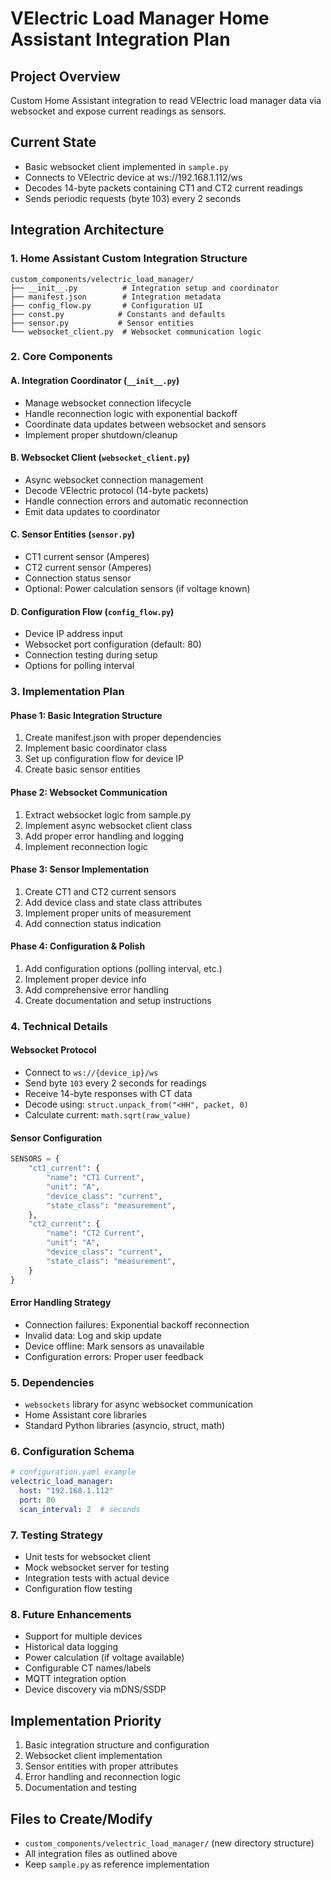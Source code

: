 # VElectric Load Manager Home Assistant Integration Plan

## Project Overview
Custom Home Assistant integration to read VElectric load manager data via websocket and expose current readings as sensors.

## Current State
- Basic websocket client implemented in `sample.py`
- Connects to VElectric device at ws://192.168.1.112/ws
- Decodes 14-byte packets containing CT1 and CT2 current readings
- Sends periodic requests (byte 103) every 2 seconds

## Integration Architecture

### 1. Home Assistant Custom Integration Structure
```
custom_components/velectric_load_manager/
├── __init__.py          # Integration setup and coordinator
├── manifest.json        # Integration metadata
├── config_flow.py       # Configuration UI
├── const.py            # Constants and defaults
├── sensor.py           # Sensor entities
└── websocket_client.py  # Websocket communication logic
```

### 2. Core Components

#### A. Integration Coordinator (`__init__.py`)
- Manage websocket connection lifecycle
- Handle reconnection logic with exponential backoff
- Coordinate data updates between websocket and sensors
- Implement proper shutdown/cleanup

#### B. Websocket Client (`websocket_client.py`)
- Async websocket connection management
- Decode VElectric protocol (14-byte packets)
- Handle connection errors and automatic reconnection
- Emit data updates to coordinator

#### C. Sensor Entities (`sensor.py`)
- CT1 current sensor (Amperes)
- CT2 current sensor (Amperes)
- Connection status sensor
- Optional: Power calculation sensors (if voltage known)

#### D. Configuration Flow (`config_flow.py`)
- Device IP address input
- Websocket port configuration (default: 80)
- Connection testing during setup
- Options for polling interval

### 3. Implementation Plan

#### Phase 1: Basic Integration Structure
1. Create manifest.json with proper dependencies
2. Implement basic coordinator class
3. Set up configuration flow for device IP
4. Create basic sensor entities

#### Phase 2: Websocket Communication
1. Extract websocket logic from sample.py
2. Implement async websocket client class
3. Add proper error handling and logging
4. Implement reconnection logic

#### Phase 3: Sensor Implementation
1. Create CT1 and CT2 current sensors
2. Add device class and state class attributes
3. Implement proper units of measurement
4. Add connection status indication

#### Phase 4: Configuration & Polish
1. Add configuration options (polling interval, etc.)
2. Implement proper device info
3. Add comprehensive error handling
4. Create documentation and setup instructions

### 4. Technical Details

#### Websocket Protocol
- Connect to `ws://{device_ip}/ws`
- Send byte `103` every 2 seconds for readings
- Receive 14-byte responses with CT data
- Decode using: `struct.unpack_from("<HH", packet, 0)`
- Calculate current: `math.sqrt(raw_value)`

#### Sensor Configuration
```python
SENSORS = {
    "ct1_current": {
        "name": "CT1 Current",
        "unit": "A",
        "device_class": "current",
        "state_class": "measurement",
    },
    "ct2_current": {
        "name": "CT2 Current", 
        "unit": "A",
        "device_class": "current",
        "state_class": "measurement",
    }
}
```

#### Error Handling Strategy
- Connection failures: Exponential backoff reconnection
- Invalid data: Log and skip update
- Device offline: Mark sensors as unavailable
- Configuration errors: Proper user feedback

### 5. Dependencies
- `websockets` library for async websocket communication
- Home Assistant core libraries
- Standard Python libraries (asyncio, struct, math)

### 6. Configuration Schema
```yaml
# configuration.yaml example
velectric_load_manager:
  host: "192.168.1.112"
  port: 80
  scan_interval: 2  # seconds
```

### 7. Testing Strategy
- Unit tests for websocket client
- Mock websocket server for testing
- Integration tests with actual device
- Configuration flow testing

### 8. Future Enhancements
- Support for multiple devices
- Historical data logging
- Power calculation (if voltage available)
- Configurable CT names/labels
- MQTT integration option
- Device discovery via mDNS/SSDP

## Implementation Priority
1. Basic integration structure and configuration
2. Websocket client implementation
3. Sensor entities with proper attributes
4. Error handling and reconnection logic
5. Documentation and testing

## Files to Create/Modify
- `custom_components/velectric_load_manager/` (new directory structure)
- All integration files as outlined above
- Keep `sample.py` as reference implementation